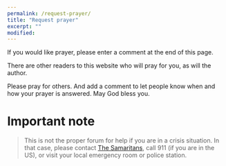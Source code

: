 ```yaml
---
permalink: /request-prayer/
title: "Request prayer"
excerpt: ""
modified: 
---
```

If you would like prayer, please enter a comment at the end of this page.  

There are other readers to this website who will pray for you, as will the author.  

Please pray for others.  And add a comment to let people know when and how your prayer is answered.  May God bless you.

# Important note
> This is not the proper forum for help if you are in a crisis situation.  In that case, please contact [The Samaritans](http://www.samaritans.org), call 911 (if you are in the US), or visit your local emergency room or police station.  
